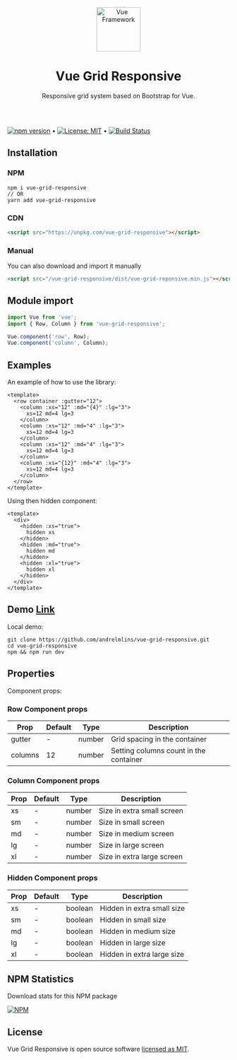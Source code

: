 <div align="center">

<img alt="Vue Framework" src="https://vuejs.org/images/logo.png" width="100">

<h1>Vue Grid Responsive</h1>

Responsive grid system based on Bootstrap for Vue.

</div>

<br />
<br />

[![npm version](https://badge.fury.io/js/vue-grid-responsive.svg)](https://www.npmjs.com/package/vue-grid-responsive) &bull; [![License: MIT](https://img.shields.io/badge/License-MIT-yellow.svg)](https://github.com/andrelmlins/vue-grid-responsive/blob/master/LICENSE) &bull; [![Build Status](https://travis-ci.com/andrelmlins/vue-grid-responsive.svg?branch=master)](https://travis-ci.com/andrelmlins/vue-grid-responsive)

## Installation

### NPM

```
npm i vue-grid-responsive
// OR
yarn add vue-grid-responsive
```

### CDN

```html
<script src="https://unpkg.com/vue-grid-responsive"></script>
```

### Manual

You can also download and import it manually

```html
<script src="/vue-grid-responsive/dist/vue-grid-reponsive.min.js"></script>
```

## Module import

```js
import Vue from 'vue';
import { Row, Column } from 'vue-grid-responsive';

Vue.component('row', Row);
Vue.component('column', Column);
```

## Examples

An example of how to use the library:

```vue
<template>
  <row container :gutter="12">
    <column :xs="12" :md="{4}" :lg="3">
      xs=12 md=4 lg=3
    </column>
    <column :xs="12" :md="4" :lg="3">
      xs=12 md=4 lg=3
    </column>
    <column :xs="12" :md="4" :lg="3">
      xs=12 md=4 lg=3
    </column>
    <column :xs="{12}" :md="4" :lg="3">
      xs=12 md=4 lg=3
    </column>
  </row>
</template>
```

Using then hidden component:

```vue
<template>
  <div>
    <hidden :xs="true">
      hidden xs
    </hidden>
    <hidden :md="true">
      hidden md
    </hidden>
    <hidden :xl="true">
      hidden xl
    </hidden>
  </div>
</template>
```

## Demo [Link](https://vue-grid-responsive.netlify.com/)

Local demo:

```
git clone https://github.com/andrelmlins/vue-grid-responsive.git
cd vue-grid-responsive
npm && npm run dev
```

## Properties

Component props:

### Row Component props

| Prop    | Default | Type   | Description                            |
| ------- | ------- | ------ | -------------------------------------- |
| gutter  | -       | number | Grid spacing in the container          |
| columns | 12      | number | Setting columns count in the container |

### Column Component props

| Prop | Default | Type   | Description                |
| ---- | ------- | ------ | -------------------------- |
| xs   | -       | number | Size in extra small screen |
| sm   | -       | number | Size in small screen       |
| md   | -       | number | Size in medium screen      |
| lg   | -       | number | Size in large screen       |
| xl   | -       | number | Size in extra large screen |

### Hidden Component props

| Prop | Default | Type    | Description                |
| ---- | ------- | ------- | -------------------------- |
| xs   | -       | boolean | Hidden in extra small size |
| sm   | -       | boolean | Hidden in small size       |
| md   | -       | boolean | Hidden in medium size      |
| lg   | -       | boolean | Hidden in large size       |
| xl   | -       | boolean | Hidden in extra large size |

## NPM Statistics

Download stats for this NPM package

[![NPM](https://nodei.co/npm/vue-grid-responsive.png)](https://nodei.co/npm/vue-grid-responsive/)

## License

Vue Grid Responsive is open source software [licensed as MIT](https://github.com/andrelmlins/vue-grid-responsive/blob/master/LICENSE).

